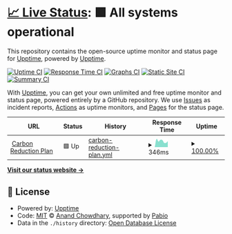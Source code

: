 # [📈 Live Status](https://upptime.github.io/upptime): <!--live status--> **🟩 All systems operational**

This repository contains the open-source uptime monitor and status page for [Upptime](https://upptime.js.org), powered by [Upptime](https://github.com/upptime/upptime).

[![Uptime CI](https://github.com/z3green/upptime/workflows/Uptime%20CI/badge.svg)](https://github.com/z3green/upptime/actions?query=workflow%3A%22Uptime+CI%22)
[![Response Time CI](https://github.com/z3green/upptime/workflows/Response%20Time%20CI/badge.svg)](https://github.com/z3green/upptime/actions?query=workflow%3A%22Response+Time+CI%22)
[![Graphs CI](https://github.com/z3green/upptime/workflows/Graphs%20CI/badge.svg)](https://github.com/z3green/upptime/actions?query=workflow%3A%22Graphs+CI%22)
[![Static Site CI](https://github.com/z3green/upptime/workflows/Static%20Site%20CI/badge.svg)](https://github.com/z3green/upptime/actions?query=workflow%3A%22Static+Site+CI%22)
[![Summary CI](https://github.com/z3green/upptime/workflows/Summary%20CI/badge.svg)](https://github.com/z3green/upptime/actions?query=workflow%3A%22Summary+CI%22)

With [Upptime](https://upptime.js.org), you can get your own unlimited and free uptime monitor and status page, powered entirely by a GitHub repository. We use [Issues](https://github.com/upptime/upptime/issues) as incident reports, [Actions](https://github.com/z3green/upptime/actions) as uptime monitors, and [Pages](https://upptime.github.io/upptime) for the status page.

<!--start: status pages-->
<!-- This summary is generated by Upptime (https://github.com/upptime/upptime) -->
<!-- Do not edit this manually, your changes will be overwritten -->
<!-- prettier-ignore -->
| URL | Status | History | Response Time | Uptime |
| --- | ------ | ------- | ------------- | ------ |
| <img alt="" src="https://icons.duckduckgo.com/ip3/crp.eco.ico" height="13"> [Carbon Reduction Plan](https://crp.eco) | 🟩 Up | [carbon-reduction-plan.yml](https://github.com/z3green/upptime/commits/HEAD/history/carbon-reduction-plan.yml) | <details><summary><img alt="Response time graph" src="./graphs/carbon-reduction-plan/response-time-week.png" height="20"> 346ms</summary><br><a href="https://z3green.github.io/upptime/history/carbon-reduction-plan"><img alt="Response time 430" src="https://img.shields.io/endpoint?url=https%3A%2F%2Fraw.githubusercontent.com%2Fz3green%2Fupptime%2FHEAD%2Fapi%2Fcarbon-reduction-plan%2Fresponse-time.json"></a><br><a href="https://z3green.github.io/upptime/history/carbon-reduction-plan"><img alt="24-hour response time 334" src="https://img.shields.io/endpoint?url=https%3A%2F%2Fraw.githubusercontent.com%2Fz3green%2Fupptime%2FHEAD%2Fapi%2Fcarbon-reduction-plan%2Fresponse-time-day.json"></a><br><a href="https://z3green.github.io/upptime/history/carbon-reduction-plan"><img alt="7-day response time 346" src="https://img.shields.io/endpoint?url=https%3A%2F%2Fraw.githubusercontent.com%2Fz3green%2Fupptime%2FHEAD%2Fapi%2Fcarbon-reduction-plan%2Fresponse-time-week.json"></a><br><a href="https://z3green.github.io/upptime/history/carbon-reduction-plan"><img alt="30-day response time 384" src="https://img.shields.io/endpoint?url=https%3A%2F%2Fraw.githubusercontent.com%2Fz3green%2Fupptime%2FHEAD%2Fapi%2Fcarbon-reduction-plan%2Fresponse-time-month.json"></a><br><a href="https://z3green.github.io/upptime/history/carbon-reduction-plan"><img alt="1-year response time 430" src="https://img.shields.io/endpoint?url=https%3A%2F%2Fraw.githubusercontent.com%2Fz3green%2Fupptime%2FHEAD%2Fapi%2Fcarbon-reduction-plan%2Fresponse-time-year.json"></a></details> | <details><summary><a href="https://z3green.github.io/upptime/history/carbon-reduction-plan">100.00%</a></summary><a href="https://z3green.github.io/upptime/history/carbon-reduction-plan"><img alt="All-time uptime 99.75%" src="https://img.shields.io/endpoint?url=https%3A%2F%2Fraw.githubusercontent.com%2Fz3green%2Fupptime%2FHEAD%2Fapi%2Fcarbon-reduction-plan%2Fuptime.json"></a><br><a href="https://z3green.github.io/upptime/history/carbon-reduction-plan"><img alt="24-hour uptime 100.00%" src="https://img.shields.io/endpoint?url=https%3A%2F%2Fraw.githubusercontent.com%2Fz3green%2Fupptime%2FHEAD%2Fapi%2Fcarbon-reduction-plan%2Fuptime-day.json"></a><br><a href="https://z3green.github.io/upptime/history/carbon-reduction-plan"><img alt="7-day uptime 100.00%" src="https://img.shields.io/endpoint?url=https%3A%2F%2Fraw.githubusercontent.com%2Fz3green%2Fupptime%2FHEAD%2Fapi%2Fcarbon-reduction-plan%2Fuptime-week.json"></a><br><a href="https://z3green.github.io/upptime/history/carbon-reduction-plan"><img alt="30-day uptime 99.81%" src="https://img.shields.io/endpoint?url=https%3A%2F%2Fraw.githubusercontent.com%2Fz3green%2Fupptime%2FHEAD%2Fapi%2Fcarbon-reduction-plan%2Fuptime-month.json"></a><br><a href="https://z3green.github.io/upptime/history/carbon-reduction-plan"><img alt="1-year uptime 99.75%" src="https://img.shields.io/endpoint?url=https%3A%2F%2Fraw.githubusercontent.com%2Fz3green%2Fupptime%2FHEAD%2Fapi%2Fcarbon-reduction-plan%2Fuptime-year.json"></a></details>

<!--end: status pages-->

[**Visit our status website →**](https://upptime.github.io/upptime)

## 📄 License

- Powered by: [Upptime](https://github.com/upptime/upptime)
- Code: [MIT](./LICENSE) © [Anand Chowdhary](https://anandchowdhary.com), supported by [Pabio](https://pabio.com)
- Data in the `./history` directory: [Open Database License](https://opendatacommons.org/licenses/odbl/1-0/)
